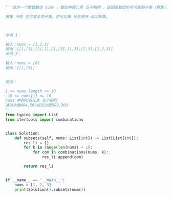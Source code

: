 
<BlogInfo id="952" title="48.子集" author="白日梦想猿" pv=0 read_times=0 pre_cost_time=0分33秒 category="leetcode" tag_list="['leetcode']" create_time="2022.03.26 18:20:07" update_time="2022.03.26 19:55:04" />

```python
'''给你一个整数数组 nums ，数组中的元素 互不相同 。返回该数组所有可能的子集（幂集）。

解集 不能 包含重复的子集。你可以按 任意顺序 返回解集。

 

示例 1：

输入：nums = [1,2,3]
输出：[[],[1],[2],[1,2],[3],[1,3],[2,3],[1,2,3]]
示例 2：

输入：nums = [0]
输出：[[],[0]]
 

提示：

1 <= nums.length <= 10
-10 <= nums[i] <= 10
nums 中的所有元素 互不相同
通过次数404,503提交次数503,303
'''
from typing import List
from itertools import combinations


class Solution:
    def subsets(self, nums: List[int]) -> List[List[int]]:
        res_li = []
        for k in range(len(nums) + 1):
            for com in combinations(nums, k):
                res_li.append(com)

        return res_li


if __name__ == '__main__':
    nums = [1, 2, 3]
    print(Solution().subsets(nums))

```
